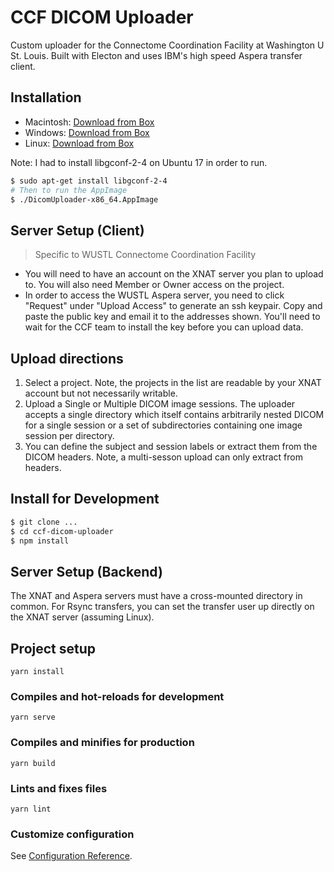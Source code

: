 # CCF DICOM Uploader

Custom uploader for the Connectome Coordination Facility at Washington U St. Louis. Built with Electon and uses IBM's high speed Aspera transfer client.

## Installation

- Macintosh: [Download from Box](https://wustl.box.com/s/a7qagr0bh9l43cyey0h36qom18zlvwpe)
- Windows: [Download from Box](https://wustl.box.com/s/plac2hlzedwmcak9o6fuagtf05y1a9lz)
- Linux: [Download from Box](https://wustl.box.com/s/w8mruox0mge2f3jfgg3d6r2ghcqnug43)

Note: I had to install libgconf-2-4 on Ubuntu 17 in order to run.
```sh
$ sudo apt-get install libgconf-2-4
# Then to run the AppImage
$ ./DicomUploader-x86_64.AppImage
```

## Server Setup (Client)
> Specific to WUSTL Connectome Coordination Facility

- You will need to have an account on the XNAT server you plan to upload to. You will also need Member or Owner access on the project.
- In order to access the WUSTL Aspera server, you need to click "Request" under "Upload Access" to generate an ssh keypair. Copy and paste the public key and email it to the addresses shown. You'll need to wait for the CCF team to install the key before you can upload data.


## Upload directions
1. Select a project. Note, the projects in the list are readable by your XNAT account but not necessarily writable.
2. Upload a Single or Multiple DICOM image sessions. The uploader accepts a single directory which itself contains arbitrarily nested DICOM for a single session or a set of subdirectories containing one image session per directory.
3. You can define the subject and session labels or extract them from the DICOM headers. Note, a multi-sesson upload can only extract from headers.


## Install for Development
```sh
$ git clone ...
$ cd ccf-dicom-uploader
$ npm install
```

## Server Setup (Backend)

The XNAT and Aspera servers must have a cross-mounted directory in common.
For Rsync transfers, you can set the transfer user up directly on the XNAT server (assuming Linux).




## Project setup
```
yarn install
```

### Compiles and hot-reloads for development
```
yarn serve
```

### Compiles and minifies for production
```
yarn build
```

### Lints and fixes files
```
yarn lint
```

### Customize configuration
See [Configuration Reference](https://cli.vuejs.org/config/).
